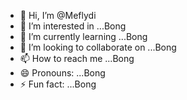 - 👋 Hi, I’m @Meflydi
- 👀 I’m interested in ...Bong
- 🌱 I’m currently learning ...Bong
- 💞️ I’m looking to collaborate on ...Bong
- 📫 How to reach me ...Bong
- 😄 Pronouns: ...Bong
- ⚡ Fun fact: ...Bong

<!---
Meflydi/Meflydi is a ✨ special ✨ repository because its `README.md` (this file) appears on your GitHub profile.
You can click the Preview link to take a look at your changes.
--->
